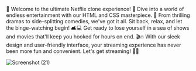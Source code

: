 🎉 Welcome to the ultimate Netflix clone experience! 🍿 Dive into a world of endless entertainment with our HTML and CSS masterpiece. 🌟 From thrilling dramas to side-splitting comedies, we've got it all. Sit back, relax, and let the binge-watching begin! 🛋️💻 Get ready to lose yourself in a sea of shows and movies that'll keep you hooked for hours on end. 🎬🔥 With our sleek design and user-friendly interface, your streaming experience has never been more fun and convenient. Let's get streaming! 🚀✨

![Screenshot (21)](https://github.com/k5Xce/Intern-Bharat-Project/assets/141855234/69c67c87-2d74-42c3-bf9f-7d5e241942be)




